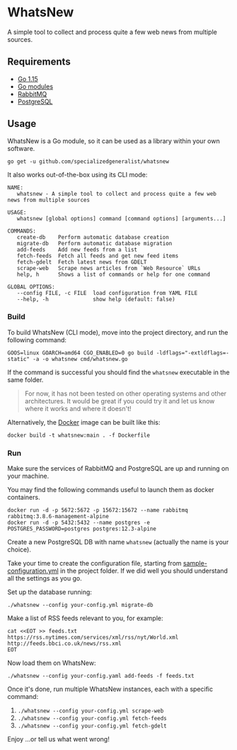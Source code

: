 # WhatsNew

A simple tool to collect and process quite a few web news from multiple sources.

## Requirements

* [Go 1.15](https://golang.org/dl/)
* [Go modules](https://blog.golang.org/using-go-modules)
* [RabbitMQ](https://www.rabbitmq.com/)
* [PostgreSQL](https://www.postgresql.org/)

## Usage

WhatsNew is a Go module, so it can be used as a library within your own software.

```console
go get -u github.com/specializedgeneralist/whatsnew
```

It also works out-of-the-box using its CLI mode:

```console
NAME:
   whatsnew - A simple tool to collect and process quite a few web news from multiple sources

USAGE:
   whatsnew [global options] command [command options] [arguments...]

COMMANDS:
   create-db    Perform automatic database creation
   migrate-db   Perform automatic database migration
   add-feeds    Add new feeds from a list
   fetch-feeds  Fetch all feeds and get new feed items
   fetch-gdelt  Fetch latest news from GDELT
   scrape-web   Scrape news articles from `Web Resource` URLs
   help, h      Shows a list of commands or help for one command

GLOBAL OPTIONS:
   --config FILE, -c FILE  load configuration from YAML FILE
   --help, -h              show help (default: false)
```

### Build

To build WhatsNew (CLI mode), move into the project directory, and run the following command:

```console
GOOS=linux GOARCH=amd64 CGO_ENABLED=0 go build -ldflags="-extldflags=-static" -a -o whatsnew cmd/whatsnew.go
``` 

If the command is successful you should find the `whatsnew` executable in the same folder.

> For now, it has not been tested on other operating systems and other architectures. It would be great if you could try it and let us know where it works and where it doesn't!

Alternatively, the [Docker](https://www.docker.com/) image can be built like this:

```console
docker build -t whatsnew:main . -f Dockerfile
```

### Run

Make sure the services of RabbitMQ and PostgreSQL are up and running on your machine.

You may find the following commands useful to launch them as docker containers.

```console
docker run -d -p 5672:5672 -p 15672:15672 --name rabbitmq rabbitmq:3.8.6-management-alpine
docker run -d -p 5432:5432 --name postgres -e POSTGRES_PASSWORD=postgres postgres:12.3-alpine
```

Create a new PostgreSQL DB with name `whatsnew` (actually the name is your choice).

Take your time to create the configuration file, starting from [sample-configuration.yml](https://github.com/SpecializedGeneralist/whatsnew/blob/main/sample-configuration.yml) in the project folder. If we did well you should understand all the settings as you go.

Set up the database running:

```console
./whatsnew --config your-config.yml migrate-db
```

Make a list of RSS feeds relevant to you, for example:

```console
cat <<EOT >> feeds.txt
https://rss.nytimes.com/services/xml/rss/nyt/World.xml
http://feeds.bbci.co.uk/news/rss.xml
EOT
```

Now load them on WhatsNew:

```console
./whatsnew --config your-config.yaml add-feeds -f feeds.txt
```

Once it's done, run multiple WhatsNew instances, each with a specific command:

1. ```./whatsnew --config your-config.yml scrape-web```
2. ```./whatsnew --config your-config.yml fetch-feeds```
3. ```./whatsnew --config your-config.yml fetch-gdelt```


Enjoy ...or tell us what went wrong!

